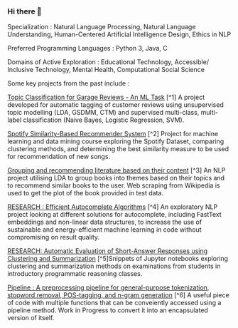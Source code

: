 ### Hi there 👋

Specialization : Natural Language Processing, Natural Language Understanding, Human-Centered Artificial Intelligence Design, Ethics in NLP 

Preferred Programming Languages : Python 3, Java, C

Domains of Active Exploration : Educational Technology, Accessible/ Inclusive Technology, Mental Health, Computational Social Science

Some key projects from the past include : 

[Topic Classification for Garage Reviews - An ML Task](https://github.com/anjali-rgpt/NLP-Projects/tree/main/TopicClassifiers)
[^1] A project developed for automatic tagging of customer reviews using unsupervised topic modelling (LDA, GSDMM, CTM) and supervised multi-class, multi-label classification (Naive Bayes, Logistic Regression, SVM).

[Spotify Similarity-Based Recommender System](https://colab.research.google.com/drive/1_QN-y1YwdEOtBqPqOjYvp7g4H3olOHhv?usp=sharing)
[^2] Project for machine learning and data mining course exploring the Spotify Dataset, comparing clustering methods, and determining the best similarity measure to be used for recommendation of new songs.

[Grouping and recommending literature based on their content](https://colab.research.google.com/drive/1peH-uJXnOUkAzl62TtNwmt9GOT8xIfsx?usp=sharing)
[^3] An NLP project utilising LDA to group books into themes based on their topics and to recommend similar books to the user. Web scraping from Wikipedia is used to get the plot of the book provided in test data.

[RESEARCH : Efficient Autocomplete Algorithms](https://github.com/anjali-rgpt/Autocomplete)
[^4] An exploratory NLP project looking at different solutions for autocomplete, including FastText embeddings and non-linear data structures, to increase the use of sustainable and energy-efficient machine learning in code without compromising on result quality.

[RESEARCH: Automatic Evaluation of Short-Answer Responses using Clustering and Summarization](https://github.com/anjali-rgpt/NLP-Projects/tree/main/CORELabExamAutoEvaluation)
[^5]Snippets of Jupyter notebooks exploring clustering and summarization methods on examinations from students in introductory programmatic reasoning classes. 

[Pipeline : A preprocessing pipeline for general-purpose tokenization, stopword removal, POS-tagging, and n-gram generation](https://github.com/anjali-rgpt/MediaSum-StackExchange-Dialogue-Analysis/blob/main/preprocess.py)
[^6] A useful piece of code with multiple functions that can be conveiently accessed using a pipeline method. Work in Progress to convert it into an encapsulated version of itself.


<!--
**anjali-rgpt/anjali-rgpt** is a ✨ _special_ ✨ repository because its `README.md` (this file) appears on your GitHub profile.

Here are some ideas to get you started:

- 🔭 I’m currently working on ...
- 🌱 I’m currently learning ...
- 👯 I’m looking to collaborate on ...
- 🤔 I’m looking for help with ...
- 💬 Ask me about ...
- 📫 How to reach me: ...
- 😄 Pronouns: ...
- ⚡ Fun fact: ...
-->
